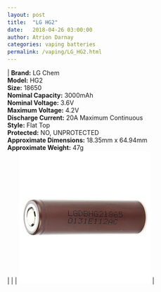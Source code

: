 ```yaml
---
layout: post  
title:  "LG HG2"  
date:   2018-04-26 03:00:00  
author: Atrion Darnay  
categories: vaping batteries
permalink: /vaping/LG_HG2.html  
---
```


| <span style="font-weight:bold">Brand:</span> LG Chem<br/><span style="font-weight:bold">Model:</span> HG2<br/><span style="font-weight:bold">Size:</span> 18650<br/><span style="font-weight:bold">Nominal Capacity:</span> 3000mAh<br/><span style="font-weight:bold">Nominal Voltage:</span> 3.6V<br/><span style="font-weight:bold">Maximum Voltage:</span> 4.2V<br/><span style="font-weight:bold">Discharge Current:</span> 20A Maximum Continuous<br/><span style="font-weight:bold">Style:</span> Flat Top<br/><span style="font-weight:bold">Protected:</span> NO, UNPROTECTED<br/><span style="font-weight:bold">Approximate Dimensions:</span> 18.35mm x 64.94mm<br/><span style="font-weight:bold">Approximate Weight:</span> 47g<br/> |  |  | <img src="/assets/vape/lg_hg2.jpg" alt="LG HG2" style="width: 300px"/> |
